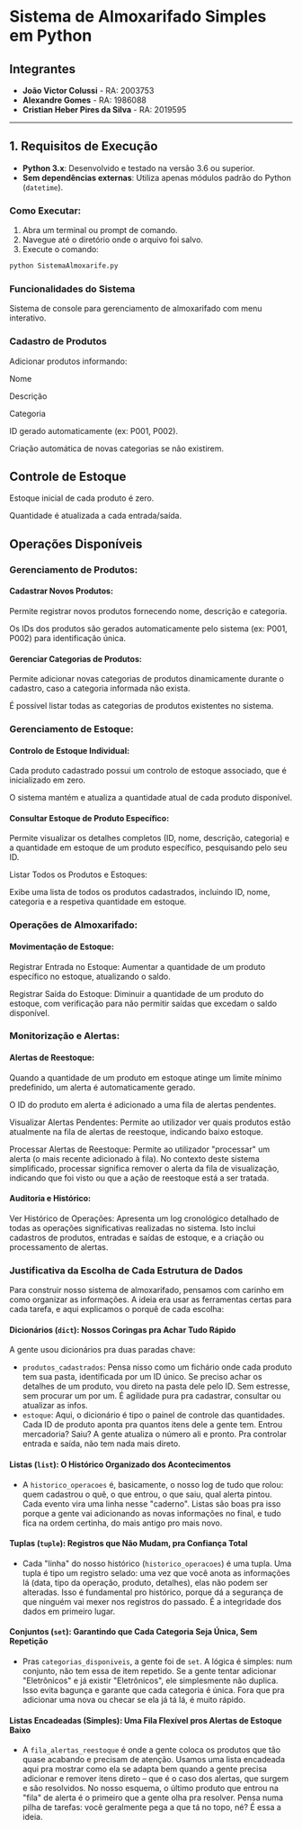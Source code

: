 # Sistema de Almoxarifado Simples em Python

## Integrantes

- **João Victor Colussi** - RA: 2003753  
- **Alexandre Gomes** - RA: 1986088 
- **Cristian Heber Pires da Silva** - RA: 2019595


---

## 1. Requisitos de Execução

- **Python 3.x**: Desenvolvido e testado na versão 3.6 ou superior.
- **Sem dependências externas**: Utiliza apenas módulos padrão do Python (`datetime`).

### Como Executar:

1. Abra um terminal ou prompt de comando.
2. Navegue até o diretório onde o arquivo foi salvo.
3. Execute o comando:

```bash
python SistemaAlmoxarife.py
```

### Funcionalidades do Sistema
Sistema de console para gerenciamento de almoxarifado com menu interativo.

### Cadastro de Produtos
Adicionar produtos informando:

Nome

Descrição

Categoria

ID gerado automaticamente (ex: P001, P002).

Criação automática de novas categorias se não existirem.

## Controle de Estoque
Estoque inicial de cada produto é zero.

Quantidade é atualizada a cada entrada/saída.

## Operações Disponíveis
### Gerenciamento de Produtos:

#### Cadastrar Novos Produtos:

Permite registrar novos produtos fornecendo nome, descrição e categoria.

Os IDs dos produtos são gerados automaticamente pelo sistema (ex: P001, P002) para identificação única.

#### Gerenciar Categorias de Produtos:

Permite adicionar novas categorias de produtos dinamicamente durante o cadastro, caso a categoria informada não exista.

É possível listar todas as categorias de produtos existentes no sistema.

### Gerenciamento de Estoque:

#### Controlo de Estoque Individual:

Cada produto cadastrado possui um controlo de estoque associado, que é inicializado em zero.

O sistema mantém e atualiza a quantidade atual de cada produto disponível.

#### Consultar Estoque de Produto Específico:

Permite visualizar os detalhes completos (ID, nome, descrição, categoria) e a quantidade em estoque de um produto específico, pesquisando pelo seu ID.

Listar Todos os Produtos e Estoques:

Exibe uma lista de todos os produtos cadastrados, incluindo ID, nome, categoria e a respetiva quantidade em estoque.

### Operações de Almoxarifado:

#### Movimentação de Estoque:

Registrar Entrada no Estoque: Aumentar a quantidade de um produto específico no estoque, atualizando o saldo.

Registrar Saída do Estoque: Diminuir a quantidade de um produto do estoque, com verificação para não permitir saídas que excedam o saldo disponível.

### Monitorização e Alertas:

#### Alertas de Reestoque:

Quando a quantidade de um produto em estoque atinge um limite mínimo predefinido, um alerta é automaticamente gerado.

O ID do produto em alerta é adicionado a uma fila de alertas pendentes.

Visualizar Alertas Pendentes: Permite ao utilizador ver quais produtos estão atualmente na fila de alertas de reestoque, indicando baixo estoque.

Processar Alertas de Reestoque: Permite ao utilizador "processar" um alerta (o mais recente adicionado à fila). No contexto deste sistema simplificado, processar significa remover o alerta da fila de visualização, indicando que foi visto ou que a ação de reestoque está a ser tratada.

#### Auditoria e Histórico:

Ver Histórico de Operações: Apresenta um log cronológico detalhado de todas as operações significativas realizadas no sistema. Isto inclui cadastros de produtos, entradas e saídas de estoque, e a criação ou processamento de alertas.

### Justificativa da Escolha de Cada Estrutura de Dados

Para construir nosso sistema de almoxarifado, pensamos com carinho em como organizar as informações. A ideia era usar as ferramentas certas para cada tarefa, e aqui explicamos o porquê de cada escolha:

#### Dicionários (`dict`): Nossos Coringas pra Achar Tudo Rápido
 A gente usou dicionários pra duas paradas chave:
* `produtos_cadastrados`: Pensa nisso como um fichário onde cada produto tem sua pasta, identificada por um ID único. Se preciso achar os detalhes de um produto, vou direto na pasta dele pelo ID. Sem estresse, sem procurar um por um. É agilidade pura pra cadastrar, consultar ou atualizar as infos.
* `estoque`: Aqui, o dicionário é tipo o painel de controle das quantidades. Cada ID de produto aponta pra quantos itens dele a gente tem. Entrou mercadoria? Saiu? A gente atualiza o número ali e pronto. Pra controlar entrada e saída, não tem nada mais direto.

#### Listas (`list`): O Histórico Organizado dos Acontecimentos
* A `historico_operacoes` é, basicamente, o nosso log de tudo que rolou: quem cadastrou o quê, o que entrou, o que saiu, qual alerta pintou. Cada evento vira uma linha nesse "caderno". Listas são boas pra isso porque a gente vai adicionando as novas informações no final, e tudo fica na ordem certinha, do mais antigo pro mais novo.

#### Tuplas (`tuple`): Registros que Não Mudam, pra Confiança Total
* Cada "linha" do nosso histórico (`historico_operacoes`) é uma tupla. Uma tupla é tipo um registro selado: uma vez que você anota as informações lá (data, tipo da operação, produto, detalhes), elas não podem ser alteradas. Isso é fundamental pro histórico, porque dá a segurança de que ninguém vai mexer nos registros do passado. É a integridade dos dados em primeiro lugar.

#### Conjuntos (`set`): Garantindo que Cada Categoria Seja Única, Sem Repetição
* Pras `categorias_disponiveis`, a gente foi de `set`. A lógica é simples: num conjunto, não tem essa de item repetido. Se a gente tentar adicionar "Eletrônicos" e já existir "Eletrônicos", ele simplesmente não duplica. Isso evita bagunça e garante que cada categoria é única. Fora que pra adicionar uma nova ou checar se ela já tá lá, é muito rápido.

#### Listas Encadeadas (Simples): Uma Fila Flexível pros Alertas de Estoque Baixo
* A `fila_alertas_reestoque` é onde a gente coloca os produtos que tão quase acabando e precisam de atenção. Usamos uma lista encadeada aqui pra mostrar como ela se adapta bem quando a gente precisa adicionar e remover itens direto – que é o caso dos alertas, que surgem e são resolvidos. No nosso esquema, o último produto que entrou na "fila" de alerta é o primeiro que a gente olha pra resolver. Pensa numa pilha de tarefas: você geralmente pega a que tá no topo, né? É essa a ideia.

